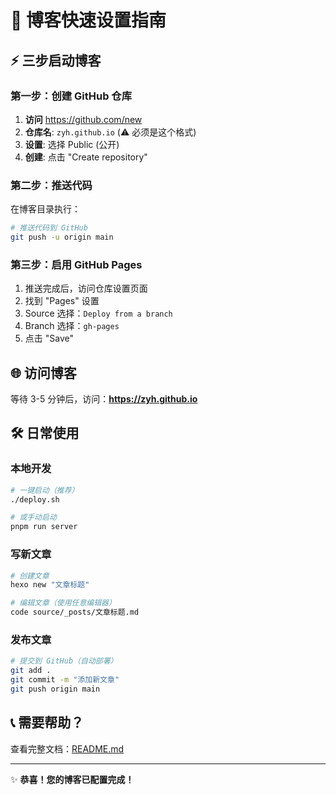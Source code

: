 # 🚀 博客快速设置指南

## ⚡ 三步启动博客

### 第一步：创建 GitHub 仓库

1. **访问** https://github.com/new
2. **仓库名**: `zyh.github.io` (⚠️ 必须是这个格式)
3. **设置**: 选择 Public (公开)
4. **创建**: 点击 "Create repository"

### 第二步：推送代码

在博客目录执行：

```bash
# 推送代码到 GitHub
git push -u origin main
```

### 第三步：启用 GitHub Pages

1. 推送完成后，访问仓库设置页面
2. 找到 "Pages" 设置
3. Source 选择：`Deploy from a branch`
4. Branch 选择：`gh-pages`
5. 点击 "Save"

## 🌐 访问博客

等待 3-5 分钟后，访问：**https://zyh.github.io**

## 🛠️ 日常使用

### 本地开发

```bash
# 一键启动（推荐）
./deploy.sh

# 或手动启动
pnpm run server
```

### 写新文章

```bash
# 创建文章
hexo new "文章标题"

# 编辑文章（使用任意编辑器）
code source/_posts/文章标题.md
```

### 发布文章

```bash
# 提交到 GitHub（自动部署）
git add .
git commit -m "添加新文章"
git push origin main
```

## 📞 需要帮助？

查看完整文档：[README.md](./README.md)

---
✨ **恭喜！您的博客已配置完成！**